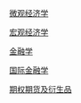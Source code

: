 [微观经济学]()

[宏观经济学](https://github.com/zhuanrui/Macroeconomics)

[金融学](https://github.com/zhuanrui/Finance)

[国际金融学]()

[期权期货及衍生品]()
